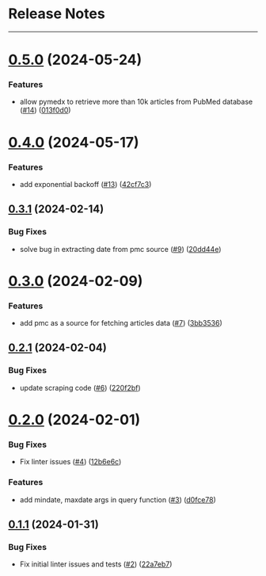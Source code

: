 # Release Notes
---

# [0.5.0](https://github.com/osl-incubator/pymedx/compare/0.4.0...0.5.0) (2024-05-24)


### Features

* allow pymedx to retrieve more than 10k articles from PubMed database ([#14](https://github.com/osl-incubator/pymedx/issues/14)) ([013f0d0](https://github.com/osl-incubator/pymedx/commit/013f0d0ebac16cf79032e58c05c37368d36410e1))

# [0.4.0](https://github.com/osl-incubator/pymedx/compare/0.3.1...0.4.0) (2024-05-17)


### Features

* add exponential backoff ([#13](https://github.com/osl-incubator/pymedx/issues/13)) ([42cf7c3](https://github.com/osl-incubator/pymedx/commit/42cf7c3c57057cf11e07ccabce9292e1aa0d1052))

## [0.3.1](https://github.com/osl-incubator/pymedx/compare/0.3.0...0.3.1) (2024-02-14)


### Bug Fixes

* solve bug in extracting date from pmc source ([#9](https://github.com/osl-incubator/pymedx/issues/9)) ([20dd44e](https://github.com/osl-incubator/pymedx/commit/20dd44ed2f650d10738310c9847c8932f919ea39))

# [0.3.0](https://github.com/osl-incubator/pymedx/compare/0.2.1...0.3.0) (2024-02-09)


### Features

* add pmc as a source for fetching articles data ([#7](https://github.com/osl-incubator/pymedx/issues/7)) ([3bb3536](https://github.com/osl-incubator/pymedx/commit/3bb353627e3f9db0300f73d0084f174e0fedd48e))

## [0.2.1](https://github.com/osl-incubator/pymedx/compare/0.2.0...0.2.1) (2024-02-04)


### Bug Fixes

* update scraping code ([#6](https://github.com/osl-incubator/pymedx/issues/6)) ([220f2bf](https://github.com/osl-incubator/pymedx/commit/220f2bfee1e98b56cf998c9d157bdc7526a3aff3))

# [0.2.0](https://github.com/osl-incubator/pymedx/compare/0.1.1...0.2.0) (2024-02-01)


### Bug Fixes

* Fix linter issues ([#4](https://github.com/osl-incubator/pymedx/issues/4)) ([12b6e6c](https://github.com/osl-incubator/pymedx/commit/12b6e6c0c9be8df5cc9b53659c19e04e91da4ae9))


### Features

* add mindate, maxdate args in query function ([#3](https://github.com/osl-incubator/pymedx/issues/3)) ([d0fce78](https://github.com/osl-incubator/pymedx/commit/d0fce78737286d2bd2f77fa46deffd4292774d4d))

## [0.1.1](https://github.com/osl-incubator/pymedx/compare/0.1.0...0.1.1) (2024-01-31)


### Bug Fixes

* Fix initial linter issues and tests ([#2](https://github.com/osl-incubator/pymedx/issues/2)) ([22a7eb7](https://github.com/osl-incubator/pymedx/commit/22a7eb7091dd3e6baac71b9e276188bb39769262))
